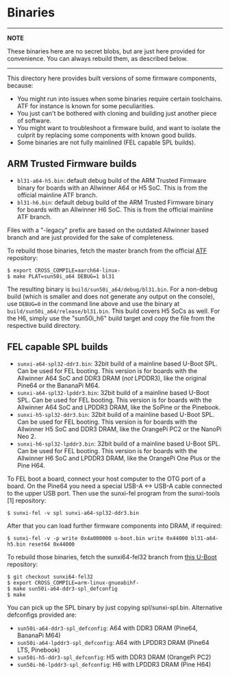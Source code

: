 Binaries
========

---

**NOTE**

These binaries here are no secret blobs, but are just here provided for
convenience. You can always rebuild them, as described below.

---

This directory here provides built versions of some firmware components,
because:

- You might run into issues when some binaries require certain toolchains.
ATF for instance is known for some peculiarities.
- You just can't be bothered with cloning and building just another piece
of software.
- You might want to troubleshoot a firmware build, and want to isolate the
culprit by replacing some components with known good builds.
- Some binaries are not fully mainlined (FEL capable SPL builds).

ARM Trusted Firmware builds
---------------------------
- `bl31-a64-h5.bin`: default debug build of the ARM Trusted Firmware binary
for boards with an Allwinner A64 or H5 SoC. This is from the official
mainline ATF branch.
- `bl31-h6.bin`: default debug build of the ARM Trusted Firmware binary
for boards with an Allwinner H6 SoC. This is from the official mainline
ATF branch.

Files with a "-legacy" prefix are based on the outdated Allwinner based branch
and are just provided for the sake of completeness.

To rebuild those binaries, fetch the master branch from the official
[ATF](https://github.com/ARM-software/arm-trusted-firmware) repository:

    $ export CROSS_COMPILE=aarch64-linux-
    $ make PLAT=sun50i_a64 DEBUG=1 bl31

The resulting binary is `build/sun50i_a64/debug/bl31.bin`. For a non-debug
build (which is smaller and does not generate any output on the console), use
`DEBUG=0` in the command line above and use the binary at
`build/sun50i_a64/release/bl31.bin`.
This build covers H5 SoCs as well. For the H6, simply use the "sun50i_h6" build
target and copy the file from the respective build directory.

FEL capable SPL builds
----------------------
- `sunxi-a64-spl32-ddr3.bin`: 32bit build of a mainline based U-Boot SPL. Can be
used for FEL booting. This version is for boards with the Allwinner A64 SoC
and DDR3 DRAM (*not* LPDDR3), like the original Pine64 or the BananaPi M64.
- `sunxi-a64-spl32-lpddr3.bin`: 32bit build of a mainline based U-Boot SPL.
Can be used for FEL booting. This version is for boards with the Allwinner A64
SoC and LPDDR3 DRAM, like the SoPine or the Pinebook.
- `sunxi-h5-spl32-ddr3.bin`: 32bit build of a mainline based U-Boot SPL.
Can be used for FEL booting. This version is for boards with the Allwinner H5
SoC and DDR3 DRAM, like the OrangePi PC2 or the NanoPi Neo 2.
- `sunxi-h6-spl32-lpddr3.bin`: 32bit build of a mainline based U-Boot SPL.
Can be used for FEL booting. This version is for boards with the Allwinner H6
SoC and LPDDR3 DRAM, like the OrangePi One Plus or the Pine H64.

To FEL boot a board, connect your host computer to the OTG port of a board.
On the Pine64 you need a special USB-A <-> USB-A cable connected to the upper
USB port. Then use the sunxi-fel program from the sunxi-tools [1] repository:

    $ sunxi-fel -v spl sunxi-a64-spl32-ddr3.bin

After that you can load further firmware components into DRAM, if required:

    $ sunxi-fel -v -p write 0x4a000000 u-boot.bin write 0x44000 bl31-a64-h5.bin reset64 0x44000

To rebuild those binaries, fetch the sunxi64-fel32 branch from
[this U-Boot](https://github.com/apritzel/u-boot/commits/sunxi64-fel32)
repository:

    $ git checkout sunxi64-fel32
    $ export CROSS_COMPILE=arm-linux-gnueabihf-
    $ make sun50i-a64-ddr3-spl_defconfig
    $ make

You can pick up the SPL binary by just copying spl/sunxi-spl.bin.
Alternative defconfigs provided are:
- `sun50i-a64-ddr3-spl_defconfig`: A64 with DDR3 DRAM (Pine64, BananaPi M64)
- `sun50i-a64-lpddr3-spl_defconfig`: A64 with LPDDR3 DRAM (Pine64 LTS, Pinebook)
- `sun50i-h5-ddr3-spl_defconfig`: H5 with DDR3 DRAM (OrangePi PC2)
- `sun50i-h6-lpddr3-spl_defconfig`: H6 with LPDDR3 DRAM (Pine H64)
